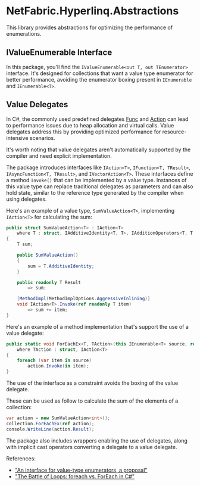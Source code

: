# NetFabric.Hyperlinq.Abstractions

This library provides abstractions for optimizing the performance of enumerations.

## IValueEnumerable Interface

In this package, you'll find the `IValueEnumerable<out T, out TEnumerator>` interface. It's designed for collections that want a value type enumerator for better performance, avoiding the enumerator boxing present in `IEnumerable` and `IEnumerable<T>`.

## Value Delegates

In C#, the commonly used predefined delegates [Func<T>](https://github.com/dotnet/dotnet/blob/57e423d62059914d1b92854b656abecdc120e538/src/runtime/src/libraries/System.Private.CoreLib/src/System/Function.cs#L6) and [Action<T>](https://github.com/dotnet/dotnet/blob/57e423d62059914d1b92854b656abecdc120e538/src/runtime/src/libraries/System.Private.CoreLib/src/System/Action.cs#L9) can lead to performance issues due to heap allocation and virtual calls. Value delegates address this by providing optimized performance for resource-intensive scenarios.

It's worth noting that value delegates aren't automatically supported by the compiler and need explicit implementation.

The package introduces interfaces like `IAction<T>`, `IFunction<T, TResult>`, `IAsyncFunction<T, TResult>`, and `IVectorAction<T>`. These interfaces define a method `Invoke()` that can be implemented by a value type. Instances of this value type can replace traditional delegates as parameters and can also hold state, similar to the reference type generated by the compiler when using delegates.

Here's an example of a value type, `SumValueAction<T>`, implementing `IAction<T>` for calculating the sum:

```csharp
public struct SumValueAction<T> : IAction<T>
    where T : struct, IAdditiveIdentity<T, T>, IAdditionOperators<T, T, T>
{
    T sum;

    public SumValueAction()
    {
        sum = T.AdditiveIdentity;
    }

    public readonly T Result
        => sum;

    [MethodImpl(MethodImplOptions.AggressiveInlining)]
    void IAction<T>.Invoke(ref readonly T item) 
        => sum += item;
}
```

Here's an example of a method implementation that's support the use of a value delegate:

```csharp
public static void ForEachEx<T, TAction>(this IEnumerable<T> source, ref TAction action)
    where TAction : struct, IAction<T>
{
    foreach (var item in source)
        action.Invoke(in item);
}
```

The use of the interface as a constraint avoids the boxing of the value delegate.

These can be used as follow to calculate the sum of the elements of a collection:

```csharp
var action = new SumValueAction<int>();
collection.ForEachEx(ref action);
console.WriteLine(action.Result);
```

The package also includes wrappers enabling the use of delegates, along with implicit cast operators converting a delegate to a value delegate.

References:

- ["An interface for value-type enumerators, a proposal"](https://www.linkedin.com/pulse/interface-value-type-enumerators-proposal-ant%25C3%25A3o-almada/)
- ["The Battle of Loops: foreach vs. ForEach in C#"](https://www.linkedin.com/pulse/battle-loops-foreach-vs-c-ant%25C3%25A3o-almada/)